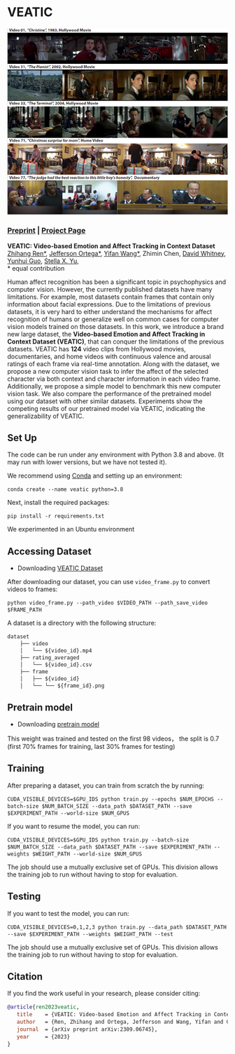 # VEATIC

![PyTorch Usage](assets/preview.png)

### [Preprint](https://arxiv.org/abs/2309.06745) | [Project Page](https://veatic.github.io/) 

**VEATIC: Video-based Emotion and Affect Tracking in Context Dataset**<br/>
[Zhihang Ren*](https://albuspeter.github.io/), [Jefferson Ortega*](https://www.jeffersonortega.me/), [Yifan Wang*](https://yfwang.me/), Zhimin Chen,
[David Whitney](https://whitneylab.berkeley.edu/people/dave.html), 
[Yunhui Guo](https://yunhuiguo.github.io/), 
[Stella X. Yu](https://web.eecs.umich.edu/~stellayu/), 
<br/>
\* equal contribution

Human affect recognition has been a significant topic in psychophysics and computer vision. However, the currently published datasets have many limitations. For example, most datasets contain frames that contain only information about facial expressions. Due to the limitations of previous datasets, it is very hard to either understand the mechanisms for affect recognition of humans or generalize well on common cases for computer vision models trained on those datasets. In this work, we introduce a brand new large dataset, the **Video-based Emotion and Affect Tracking in Context Dataset (VEATIC)**, that can conquer the limitations of the previous datasets. VEATIC has **124** video clips from Hollywood movies, documentaries, and home videos with continuous valence and arousal ratings of each frame via real-time annotation. Along with the dataset, we propose a new computer vision task to infer the affect of the selected character via both context and character information in each video frame. Additionally, we propose a simple model to benchmark this new computer vision task. We also compare the performance of the pretrained model using our dataset with other similar datasets. Experiments show the competing results of our pretrained model via VEATIC, indicating the generalizability of VEATIC.

## Set Up

The code can be run under any environment with Python 3.8 and above.
(It may run with lower versions, but we have not tested it).

We recommend using [Conda](https://docs.conda.io/en/latest/) and setting up an environment:

    conda create --name veatic python=3.8

Next, install the required packages:

    pip install -r requirements.txt

We experimented in an Ubuntu environment

## Accessing Dataset

* Downloading [VEATIC Dataset](https://drive.google.com/file/d/1HZIw8RGsRwwENhJlhNJRL88YyfiE442N/view)

After downloading our dataset, you can use `video_frame.py` to convert videos to frames:

    python video_frame.py --path_video $VIDEO_PATH --path_save_video $FRAME_PATH

A dataset is a directory with the following structure:

    dataset
        ├── video
        │   └── ${video_id}.mp4
        ├── rating_averaged
        │   └── ${video_id}.csv
        ├── frame
        │   ├── ${video_id}
        │   └── └── ${frame_id}.png

## Pretrain model

* Downloading [pretrain model](https://drive.google.com/file/d/1dRqmx4UWAtB8E6tcj8XEd16Opk6OZCIx/view?usp=sharing)

This weight was trained and tested on the first 98 videos， the split is 0.7 (first 70% frames for training, last 30% frames for testing) 

## Training
After preparing a dataset, you can train from scratch the by running:

    CUDA_VISIBLE_DEVICES=$GPU_IDS python train.py --epochs $NUM_EPOCHS --batch-size $NUM_BATCH_SIZE --data_path $DATASET_PATH --save $EXPERIMENT_PATH --world-size $NUM_GPUS

If you want to resume the model, you can run:

    CUDA_VISIBLE_DEVICES=$GPU_IDS python train.py --batch-size $NUM_BATCH_SIZE --data_path $DATASET_PATH --save $EXPERIMENT_PATH --weights $WEIGHT_PATH --world-size $NUM_GPUS

The job should use a mutually exclusive set of GPUs. This division allows the
training job to run without having to stop for evaluation.

## Testing
If you want to test the model, you can run:

    CUDA_VISIBLE_DEVICES=0,1,2,3 python train.py --data_path $DATASET_PATH --save $EXPERIMENT_PATH --weights $WEIGHT_PATH --test

 
The job should use a mutually exclusive set of GPUs. This division allows the
training job to run without having to stop for evaluation.

## Citation

If you find the work useful in your research, please consider citing:

```bibtex
@article{ren2023veatic,
   title    = {VEATIC: Video-based Emotion and Affect Tracking in Context Dataset},
   author   = {Ren, Zhihang and Ortega, Jefferson and Wang, Yifan and Chen, Zhimin and Whitney, David and Guo, Yunhui and Yu, Stella X},
   journal  = {arXiv preprint arXiv:2309.06745},
   year     = {2023}
}
```